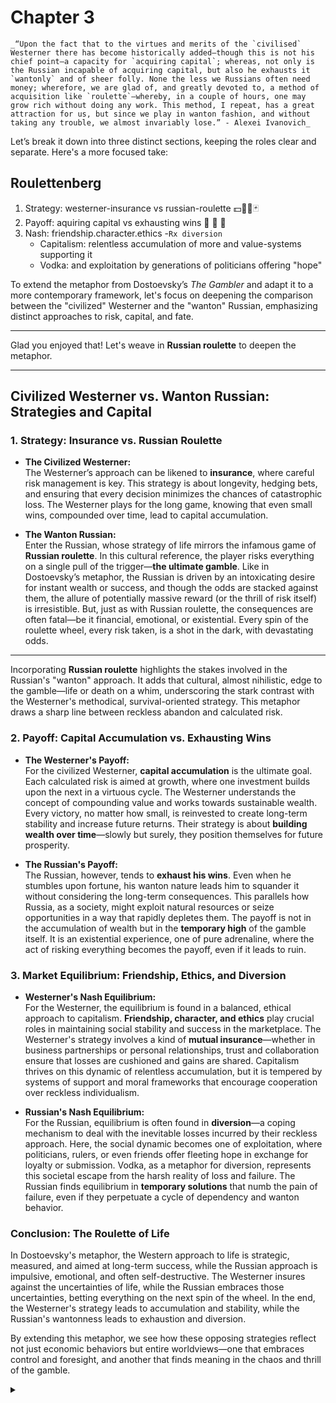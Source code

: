 # Chapter 3

```{admonition} The Gambler
_“Upon the fact that to the virtues and merits of the `civilised` Westerner there has become historically added—though this is not his chief point—a capacity for `acquiring capital`; whereas, not only is the Russian incapable of acquiring capital, but also he exhausts it `wantonly` and of sheer folly. None the less we Russians often need money; wherefore, we are glad of, and greatly devoted to, a method of acquisition like `roulette`—whereby, in a couple of hours, one may grow rich without doing any work. This method, I repeat, has a great attraction for us, but since we play in wanton fashion, and without taking any trouble, we almost invariably lose.” - Alexei Ivanovich_
```

Let’s break it down into three distinct sections, keeping the roles clear and separate. Here's a more focused take:

## Roulettenberg

1. Strategy: westerner-insurance vs russian-roulette 💵🎱🎲🃏 
2. Payoff: aquiring capital vs exhausting wins 🦠 🧬 🧪 
3. Nash: friendship.character.ethics -`Rx diversion`
   - Capitalism: relentless accumulation of more and value-systems supporting it
   - Vodka: and exploitation by generations of politicians offering "hope"

To extend the metaphor from Dostoevsky’s *The Gambler* and adapt it to a more contemporary framework, let's focus on deepening the comparison between the "civilized" Westerner and the "wanton" Russian, emphasizing distinct approaches to risk, capital, and fate.

---

Glad you enjoyed that! Let's weave in **Russian roulette** to deepen the metaphor.

---

## **Civilized Westerner vs. Wanton Russian: Strategies and Capital**

### **1. Strategy: Insurance vs. Russian Roulette**

- **The Civilized Westerner:**  
  The Westerner’s approach can be likened to **insurance**, where careful risk management is key. This strategy is about longevity, hedging bets, and ensuring that every decision minimizes the chances of catastrophic loss. The Westerner plays for the long game, knowing that even small wins, compounded over time, lead to capital accumulation.

- **The Wanton Russian:**  
  Enter the Russian, whose strategy of life mirrors the infamous game of **Russian roulette**. In this cultural reference, the player risks everything on a single pull of the trigger—**the ultimate gamble**. Like in Dostoevsky’s metaphor, the Russian is driven by an intoxicating desire for instant wealth or success, and though the odds are stacked against them, the allure of potentially massive reward (or the thrill of risk itself) is irresistible. But, just as with Russian roulette, the consequences are often fatal—be it financial, emotional, or existential. Every spin of the roulette wheel, every risk taken, is a shot in the dark, with devastating odds.

---

Incorporating **Russian roulette** highlights the stakes involved in the Russian's "wanton" approach. It adds that cultural, almost nihilistic, edge to the gamble—life or death on a whim, underscoring the stark contrast with the Westerner's methodical, survival-oriented strategy. This metaphor draws a sharp line between reckless abandon and calculated risk.

### **2. Payoff: Capital Accumulation vs. Exhausting Wins**

- **The Westerner's Payoff:**  
  For the civilized Westerner, **capital accumulation** is the ultimate goal. Each calculated risk is aimed at growth, where one investment builds upon the next in a virtuous cycle. The Westerner understands the concept of compounding value and works towards sustainable wealth. Every victory, no matter how small, is reinvested to create long-term stability and increase future returns. Their strategy is about **building wealth over time**—slowly but surely, they position themselves for future prosperity.

- **The Russian's Payoff:**  
  The Russian, however, tends to **exhaust his wins**. Even when he stumbles upon fortune, his wanton nature leads him to squander it without considering the long-term consequences. This parallels how Russia, as a society, might exploit natural resources or seize opportunities in a way that rapidly depletes them. The payoff is not in the accumulation of wealth but in the **temporary high** of the gamble itself. It is an existential experience, one of pure adrenaline, where the act of risking everything becomes the payoff, even if it leads to ruin.

### **3. Market Equilibrium: Friendship, Ethics, and Diversion**

- **Westerner's Nash Equilibrium:**  
  For the Westerner, the equilibrium is found in a balanced, ethical approach to capitalism. **Friendship, character, and ethics** play crucial roles in maintaining social stability and success in the marketplace. The Westerner's strategy involves a kind of **mutual insurance**—whether in business partnerships or personal relationships, trust and collaboration ensure that losses are cushioned and gains are shared. Capitalism thrives on this dynamic of relentless accumulation, but it is tempered by systems of support and moral frameworks that encourage cooperation over reckless individualism.

- **Russian's Nash Equilibrium:**  
  For the Russian, equilibrium is often found in **diversion**—a coping mechanism to deal with the inevitable losses incurred by their reckless approach. Here, the social dynamic becomes one of exploitation, where politicians, rulers, or even friends offer fleeting hope in exchange for loyalty or submission. Vodka, as a metaphor for diversion, represents this societal escape from the harsh reality of loss and failure. The Russian finds equilibrium in **temporary solutions** that numb the pain of failure, even if they perpetuate a cycle of dependency and wanton behavior.

### **Conclusion: The Roulette of Life**

In Dostoevsky's metaphor, the Western approach to life is strategic, measured, and aimed at long-term success, while the Russian approach is impulsive, emotional, and often self-destructive. The Westerner insures against the uncertainties of life, while the Russian embraces those uncertainties, betting everything on the next spin of the wheel. In the end, the Westerner's strategy leads to accumulation and stability, while the Russian's wantonness leads to exhaustion and diversion.

By extending this metaphor, we see how these opposing strategies reflect not just economic behaviors but entire worldviews—one that embraces control and foresight, and another that finds meaning in the chaos and thrill of the gamble.

<Details>
    <Summary></Summary>

A gambit is a strategic move, usually in chess, where a player sacrifices a piece—typically a pawn—early in the game to gain a more advantageous position later on. The idea is to give up material to achieve better control of the board, increase mobility, or put pressure on the opponent. The most famous example is the King's Gambit, where a player sacrifices a pawn to gain early control of the center.

In a broader sense, "gambit" refers to any calculated risk or maneuver in which someone temporarily gives up something with the expectation of future gain. It's often used in politics, business, or negotiations, where people make sacrifices for long-term benefits. It's a high-risk, high-reward type of strategy.

You could think of insurance as a kind of gambit. In insurance, you pay regular premiums (essentially a small, consistent sacrifice) to protect yourself from the risk of a potentially much larger loss in the future (like a medical emergency, car accident, or home damage). In this sense, you're "sacrificing" some of your financial resources now in exchange for the peace of mind and potential financial protection later.

Like a gambit in chess, insurance is about risk management—you're giving up something upfront with the hope that, should the worst happen, you'll come out ahead (or at least not suffer catastrophic losses). If nothing bad happens, your premiums are "lost," but if the unforeseen event occurs, you could end up in a better position than if you hadn’t taken the precaution. So, insurance fits the definition of a gambit in a real-world context.

Christianity, `indulgences`, tithes, etc. are seamlessly subsumed into this framework. In medieval Christianity, indulgences were payments made to the Church in exchange for the remission (`i`) of sins (`ii7♭5`), either for oneself or for others, often with the idea of reducing time spent in purgatory (`V7♭9♯9♭13`). While not directly about buying a "patch of real estate" in heaven, indulgences were essentially marketed as a way to `secure`/`procure` spiritual benefits and reduce the temporal punishment for sins, which could be seen as securing one’s place in heaven.

During the Middle Ages, indulgences became a major source of revenue for the Church, and the practice of selling indulgences—particularly the more egregious, transactional forms—was a key trigger for the Protestant Reformation. Martin Luther famously criticized the sale of indulgences in his *Ninety-Five Theses*, seeing it as a corrupt practice that exploited the faithful. 


</Details>